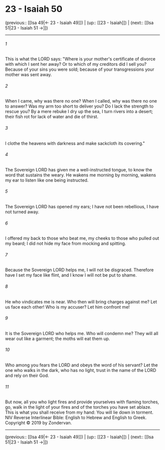 # 23 - Isaiah 50

(previous:: [[Isa 49|← 23 - Isaiah 49]]) | (up:: [[23 - Isaiah]]) | (next:: [[Isa 51|23 - Isaiah 51 →]])

***


###### 1 
This is what the LORD says: "Where is your mother's certificate of divorce with which I sent her away? Or to which of my creditors did I sell you? Because of your sins you were sold; because of your transgressions your mother was sent away. 

###### 2 
When I came, why was there no one? When I called, why was there no one to answer? Was my arm too short to deliver you? Do I lack the strength to rescue you? By a mere rebuke I dry up the sea, I turn rivers into a desert; their fish rot for lack of water and die of thirst. 

###### 3 
I clothe the heavens with darkness and make sackcloth its covering." 

###### 4 
The Sovereign LORD has given me a well-instructed tongue, to know the word that sustains the weary. He wakens me morning by morning, wakens my ear to listen like one being instructed. 

###### 5 
The Sovereign LORD has opened my ears; I have not been rebellious, I have not turned away. 

###### 6 
I offered my back to those who beat me, my cheeks to those who pulled out my beard; I did not hide my face from mocking and spitting. 

###### 7 
Because the Sovereign LORD helps me, I will not be disgraced. Therefore have I set my face like flint, and I know I will not be put to shame. 

###### 8 
He who vindicates me is near. Who then will bring charges against me? Let us face each other! Who is my accuser? Let him confront me! 

###### 9 
It is the Sovereign LORD who helps me. Who will condemn me? They will all wear out like a garment; the moths will eat them up. 

###### 10 
Who among you fears the LORD and obeys the word of his servant? Let the one who walks in the dark, who has no light, trust in the name of the LORD and rely on their God. 

###### 11 
But now, all you who light fires and provide yourselves with flaming torches, go, walk in the light of your fires and of the torches you have set ablaze. This is what you shall receive from my hand: You will lie down in torment. NIV Reverse Interlinear Bible: English to Hebrew and English to Greek. Copyright © 2019 by Zondervan.

***

(previous:: [[Isa 49|← 23 - Isaiah 49]]) | (up:: [[23 - Isaiah]]) | (next:: [[Isa 51|23 - Isaiah 51 →]])
